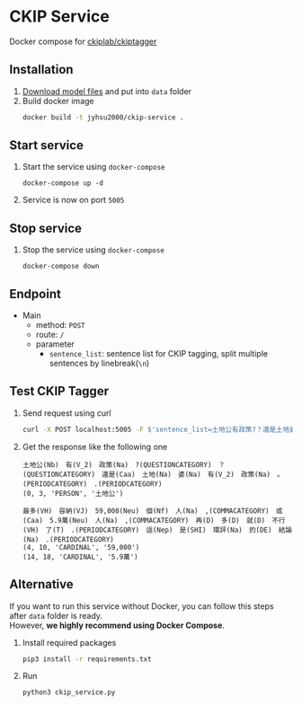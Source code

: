 # CKIP Service
Docker compose for [ckiplab/ckiptagger](https://github.com/ckiplab/ckiptagger)

## Installation
1. [Download model files](https://github.com/ckiplab/ckiptagger#1-download-model-files) and put into `data` folder
2. Build docker image
    ```bash
    docker build -t jyhsu2000/ckip-service .
    ```

## Start service
1. Start the service using `docker-compose`
    ```
    docker-compose up -d
    ```
2. Service is now on port `5005`

## Stop service
1. Stop the service using `docker-compose`
    ```
    docker-compose down
    ```

## Endpoint
- Main
    - method: `POST`
    - route: `/`
    - parameter
        - `sentence_list`: sentence list for CKIP tagging, split multiple sentences by linebreak(`\n`)

## Test CKIP Tagger
1. Send request using curl
    ``` bash
    curl -X POST localhost:5005 -F $'sentence_list=土地公有政策?？還是土地婆有政策。.\n最多容納59,000個人,或5.9萬人,再多就不行了.這是環評的結論.'
    ```
2. Get the response like the following one
    ```
    土地公(Nb)　有(V_2)　政策(Na)　?(QUESTIONCATEGORY)　？(QUESTIONCATEGORY)　還是(Caa)　土地(Na)　婆(Na)　有(V_2)　政策(Na)　。(PERIODCATEGORY)　.(PERIODCATEGORY)　
    (0, 3, 'PERSON', '土地公')

    最多(VH)　容納(VJ)　59,000(Neu)　個(Nf)　人(Na)　,(COMMACATEGORY)　或(Caa)　5.9萬(Neu)　人(Na)　,(COMMACATEGORY)　再(D)　多(D)　就(D)　不行(VH)　了(T)　.(PERIODCATEGORY)　這(Nep)　是(SHI)　環評(Na)　的(DE)　結論(Na)　.(PERIODCATEGORY)　
    (4, 10, 'CARDINAL', '59,000')
    (14, 18, 'CARDINAL', '5.9萬')
    ```

## Alternative
If you want to run this service without Docker, you can follow this steps after `data` folder is ready.  
However, **we highly recommend using Docker Compose**.
1. Install required packages
    ```bash
    pip3 install -r requirements.txt
    ```
2. Run
    ```bash
    python3 ckip_service.py
    ```
